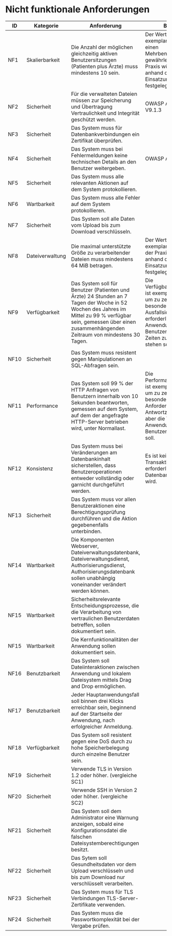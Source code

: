 # Nicht funktionale Anforderungen

| ID   | Kategorie       | Anforderung                                                                                                                                                                                                          | Bemerkung                                                                                                                                                                                                            |
|------|-----------------|----------------------------------------------------------------------------------------------------------------------------------------------------------------------------------------------------------------------|----------------------------------------------------------------------------------------------------------------------------------------------------------------------------------------------------------------------|
| NF1  | Skalierbarkeit  | Die Anzahl der möglichen gleichzeitig aktiven Benutzersitzungen (Patienten plus Ärzte) muss mindestens 10 sein.                                                                                                      | Der Wert 10 wurde exemplarisch gewählt, um einen Mehrbenutzerbetrieb zu gewährleisten. In der Praxis würde ein Wert anhand der Einsatzumgebung festgelegt werden.                                                    |
| NF2  | Sicherheit      | Für die verwalteten Dateien müssen zur Speicherung und Übertragung Vertraulichkeit und Integrität geschützt werden.                                                                                                  | OWASP ASVS V9.1.1 / V9.1.3                                                                                                                                                                                           |
| NF3  | Sicherheit      | Das System muss für Datenbankverbindungen ein Zertifikat  überprüfen.                                                                                                                                                |                                                                                                                                                                                                                      |
| NF4  | Sicherheit      | Das System muss bei Fehlermeldungen keine technischen Details an den Benutzer weitergeben.                                                                                                                           | OWASP ASVS V7.4.1                                                                                                                                                                                                    |
| NF5  | Sicherheit      | Das System muss alle relevanten Aktionen auf dem System protokollieren.                                                                                                                                              |                                                                                                                                                                                                                      |
| NF6  | Wartbarkeit     | Das System muss alle Fehler auf dem System protokollieren.                                                                                                                                                           |                                                                                                                                                                                                                      |
| NF7  | Sicherheit      | Das System soll alle Daten vom Upload bis zum Download verschlüsseln.                                                                                                                                                |                                                                                                                                                                                                                      |
| NF8  | Dateiverwaltung | Die maximal unterstützte Größe zu verarbeitender Dateien muss mindestens 64 MiB betragen.                                                                                                                            | Der Wert 64 MiB wurde exemplarisch gewählt. In der Praxis würde ein Wert anhand der Einsatzumgebung festgelegt werden.                                                                                               |
| NF9  | Verfügbarkeit   | Das System soll für Benutzer (Patienten und Ärzte) 24 Stunden an 7 Tagen der Woche in 52 Wochen des Jahres im Mittel zu 99 % verfügbar sein, gemessen über einen zusammenhängenden Zeitraum von mindestens 30 Tagen. | Die Verfügbarkeitsanforderung ist exemplarisch gewählt, um zu zeigen, dass keine besonders hohe Ausfallsicherheit erforderlich ist, aber die Anwendung den Benutzern zu beliebigen Zeiten zur Verfügung stehen soll. |
| NF10 | Sicherheit      | Das System muss resistent gegen Manipulationen an SQL-Abfragen sein.                                                                                                                                                 |                                                                                                                                                                                                                      |
| NF11 | Performance     | Das System soll 99 % der HTTP Anfragen von Benutzern innerhalb von 10 Sekunden beantworten, gemessen auf dem System, auf dem der angefragte HTTP-Server betrieben wird, unter Normallast.                            | Die Performanceanforderung ist exemplarisch gewählt, um zu zeigen, dass keine besonders hohen Anforderungen an die Antwortzeiten bestehen, aber die Verwendung der Anwendung für den Benutzer ertraglich sein soll.  |
| NF12 | Konsistenz      | Das System muss bei Veränderungen am Datenbankinhalt sicherstellen, dass Benutzeroperationen entweder vollständig oder garnicht durchgeführt werden.                                                                 | Es ist kein Transaktionsmanager erforderlich, da nur eine Datenbank verwendet wird.                                                                                                                                  |
| NF13 | Sicherheit      | Das System muss vor allen Benutzeraktionen eine Berechtigungsprüfung durchführen und die Aktion gegebenenfalls unterbinden.                                                                                          |                                                                                                                                                                                                                      |
| NF14 | Wartbarkeit     | Die Komponenten Webserver, Dateiverwaltungsdatenbank, Dateiverwaltungsdienst, Authorisierungsdienst, Authorisierungsdatenbank sollen unabhängig voneinander verändert werden können.                                 |                                                                                                                                                                                                                      |
| NF15 | Wartbarkeit     | Sicherheitsrelevante Entscheidungsprozesse, die die Verarbeitung von vertraulichen Benutzerdaten betreffen, sollen dokumentiert sein.                                                                                |                                                                                                                                                                                                                      |
| NF15 | Wartbarkeit     | Die Kernfunktionalitäten der Anwendung sollen dokumentiert sein.                                                                                                                                                     |                                                                                                                                                                                                                      |
| NF16 | Benutzbarkeit   | Das System soll Dateiinteraktionen zwischen Anwendung und lokalem Dateisystem mittels Drag and Drop ermöglichen.                                                                                                     |                                                                                                                                                                                                                      |
| NF17 | Benutzbarkeit   | Jeder Hauptanwendungsfall soll binnen drei Klicks erreichbar sein, beginnend auf der Startseite der Anwendung, nach erfolgreicher Anmeldung.                                                                         |                                                                                                                                                                                                                      |
| NF18 | Verfügbarkeit   | Das System soll resistent gegen eine DoS durch zu hohe Speicherbelegung durch einzelne Benutzer sein.                                                                                                                |                                                                                                                                                                                                                      |
| NF19 | Sicherheit      | Verwende TLS in Version 1.2 oder höher. (vergleiche SC1)                                                                                                                                                             |                                                                                                                                                                                                                      |
| NF20 | Sicherheit      | Verwende SSH in Version 2 oder höher. (vergleiche SC2)                                                                                                                                                               |
| NF21 | Sicherheit      | Das System soll dem Administrator eine Warnung anzeigen, sobald eine Konfigurationsdatei die falschen Dateisystemberechtigungen besitzt.                                                                             |                                                                                                                                                                                                                      |                                                                                                                                                                                                                      ||
| NF22 | Sicherheit      | Das Sytem soll Gesundheitsdaten vor dem Upload verschlüsseln und bis zum Download nur verschlüsselt verarbeiten.                                                                                                     |                                                                                                                                                                                                                      |
| NF23 | Sicherheit      | Das System muss für TLS Verbindungen TLS-Server-Zertifikate verwenden.                                                                                                                                               |                                                                                                                                                                                                                      |
| NF24 | Sicherheit      | Das System muss die Passwortkomplexität bei der Vergabe prüfen.                                                                                                                                                      |                                                                                                                                                                                                                      |

